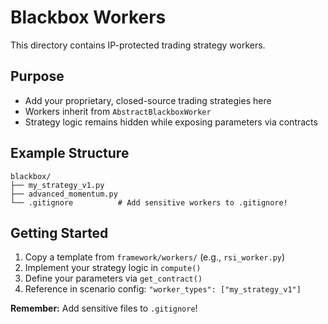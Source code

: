 # Blackbox Workers

This directory contains IP-protected trading strategy workers.

## Purpose
- Add your proprietary, closed-source trading strategies here
- Workers inherit from `AbstractBlackboxWorker`
- Strategy logic remains hidden while exposing parameters via contracts

## Example Structure

```
blackbox/
├── my_strategy_v1.py
├── advanced_momentum.py
└── .gitignore          # Add sensitive workers to .gitignore!
```

## Getting Started
1. Copy a template from `framework/workers/` (e.g., `rsi_worker.py`)
2. Implement your strategy logic in `compute()`
3. Define your parameters via `get_contract()`
4. Reference in scenario config: `"worker_types": ["my_strategy_v1"]`

**Remember:** Add sensitive files to `.gitignore`!
